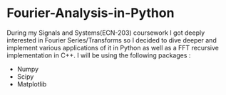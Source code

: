 # Fourier-Analysis-in-Python
During my Signals and Systems(ECN-203) coursework I got deeply interested in Fourier Series/Transforms so I decided to dive deeper and implement various applications of it in Python as well as a FFT recursive implementation in C++.
I will be using the following packages :
+ Numpy
+ Scipy
+ Matplotlib

